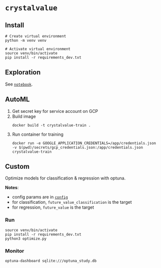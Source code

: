 # `crystalvalue`

## Install 

```
# Create virtual environment
python -m venv venv

# Activate virtual environment
source venv/bin/activate
pip install -r requirements_dev.txt
```

## Exploration 

See [`notebook`](notebook.ipynb).

## AutoML 

1. Get secret key for service account on GCP
2. Build image
    ```
    docker build -t crystalvalue-train .
    ```
3. Run container for training
    ```
    docker run -e GOOGLE_APPLICATION_CREDENTIALS=/app/credentials.json -v $(pwd)/secrets/gcp_credentials.json:/app/credentials.json crystalvalue-train
    ```

## Custom

Optimize models for classification & regression with optuna. 

**Notes**: 
- config params are in [`config`](config.yaml)
- for classification, `future_value_classification` is the target
- for regression, `future_value` is the target

### Run

```
source venv/bin/activate
pip install -r requirements_dev.txt
python3 optimize.py
```

### Monitor

```
optuna-dashboard sqlite:///optuna_study.db
```